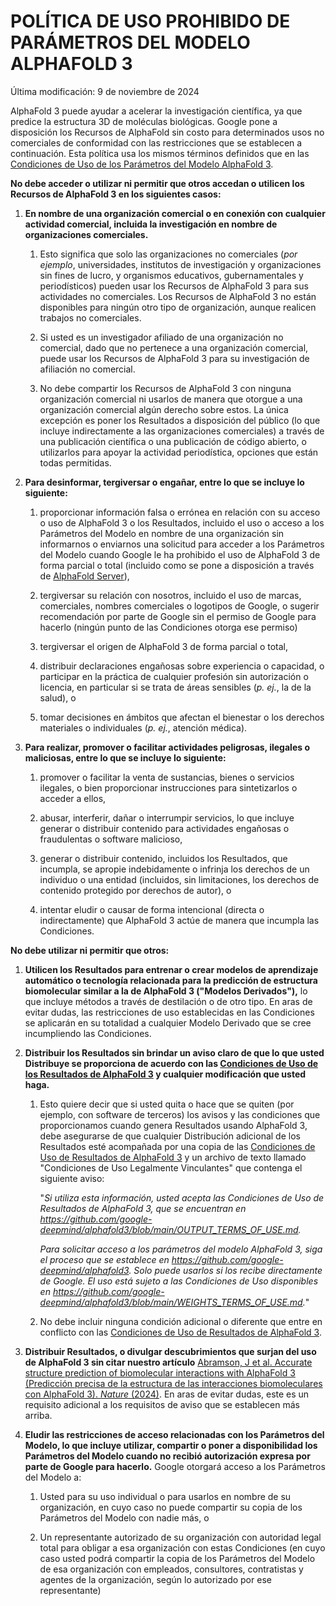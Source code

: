 # POLÍTICA DE USO PROHIBIDO DE PARÁMETROS DEL MODELO ALPHAFOLD 3

Última modificación: 9 de noviembre de 2024

AlphaFold 3 puede ayudar a acelerar la investigación científica, ya que predice
la estructura 3D de moléculas biológicas. Google pone a disposición los Recursos
de AlphaFold sin costo para determinados usos no comerciales de conformidad con
las restricciones que se establecen a continuación. Esta política usa los mismos
términos definidos que en las
[Condiciones de Uso de los Parámetros del Modelo AlphaFold 3](https://github.com/google-deepmind/alphafold3/blob/main/legal/WEIGHTS_PROHIBITED_USE_POLICY-Espanol-Latinoamerica.md).

**No debe acceder o utilizar ni permitir que otros accedan o utilicen los
Recursos de AlphaFold 3 en los siguientes casos:**

1.  **En nombre de una organización comercial o en conexión con cualquier
    actividad comercial, incluida la investigación en nombre de organizaciones
    comerciales.**

    1.  Esto significa que solo las organizaciones no comerciales (*por
        ejemplo*, universidades, institutos de investigación y organizaciones
        sin fines de lucro, y organismos educativos, gubernamentales y
        periodísticos) pueden usar los Recursos de AlphaFold 3 para sus
        actividades no comerciales. Los Recursos de AlphaFold 3 no están
        disponibles para ningún otro tipo de organización, aunque realicen
        trabajos no comerciales.

    2.  Si usted es un investigador afiliado de una organización no comercial,
        dado que no pertenece a una organización comercial, puede usar los
        Recursos de AlphaFold 3 para su investigación de afiliación no
        comercial.

    3.  No debe compartir los Recursos de AlphaFold 3 con ninguna organización
        comercial ni usarlos de manera que otorgue a una organización comercial
        algún derecho sobre estos. La única excepción es poner los Resultados a
        disposición del público (lo que incluye indirectamente a las
        organizaciones comerciales) a través de una publicación científica o una
        publicación de código abierto, o utilizarlos para apoyar la actividad
        periodística, opciones que están todas permitidas.

2.  **Para desinformar, tergiversar o engañar, entre lo que se incluye lo
    siguiente:**

    1.  proporcionar información falsa o errónea en relación con su acceso o uso
        de AlphaFold 3 o los Resultados, incluido el uso o acceso a los
        Parámetros del Modelo en nombre de una organización sin informarnos o
        enviarnos una solicitud para acceder a los Parámetros del Modelo cuando
        Google le ha prohibido el uso de AlphaFold 3 de forma parcial o total
        (incluido como se pone a disposición a través de
        [AlphaFold Server](https://alphafoldserver.com/about)),

    2.  tergiversar su relación con nosotros, incluido el uso de marcas,
        comerciales, nombres comerciales o logotipos de Google, o sugerir
        recomendación por parte de Google sin el permiso de Google para hacerlo
        (ningún punto de las Condiciones otorga ese permiso)

    3.  tergiversar el origen de AlphaFold 3 de forma parcial o total,

    4.  distribuir declaraciones engañosas sobre experiencia o capacidad, o
        participar en la práctica de cualquier profesión sin autorización o
        licencia, en particular si se trata de áreas sensibles (*p. ej.*, la de
        la salud), o

    5.  tomar decisiones en ámbitos que afectan el bienestar o los derechos
        materiales o individuales (*p. ej.*, atención médica).

3.  **Para realizar, promover o facilitar actividades peligrosas, ilegales o
    maliciosas, entre lo que se incluye lo siguiente:**

    1.  promover o facilitar la venta de sustancias, bienes o servicios
        ilegales, o bien proporcionar instrucciones para sintetizarlos o acceder
        a ellos,

    2.  abusar, interferir, dañar o interrumpir servicios, lo que incluye
        generar o distribuir contenido para actividades engañosas o fraudulentas
        o software malicioso,

    3.  generar o distribuir contenido, incluidos los Resultados, que incumpla,
        se apropie indebidamente o infrinja los derechos de un individuo o una
        entidad (incluidos, sin limitaciones, los derechos de contenido
        protegido por derechos de autor), o

    4.  intentar eludir o causar de forma intencional (directa o indirectamente)
        que AlphaFold 3 actúe de manera que incumpla las Condiciones.

**No debe utilizar ni permitir que otros:**

1.  **Utilicen los Resultados para entrenar o crear modelos de aprendizaje
    automático o tecnología relacionada para la predicción de estructura
    biomolecular similar a la de AlphaFold 3 ("Modelos Derivados"),** lo que
    incluye métodos a través de destilación o de otro tipo. En aras de evitar
    dudas, las restricciones de uso establecidas en las Condiciones se aplicarán
    en su totalidad a cualquier Modelo Derivado que se cree incumpliendo las
    Condiciones.

2.  **Distribuir los Resultados sin brindar un aviso claro de que lo que usted
    Distribuye se proporciona de acuerdo con las
    [Condiciones de Uso de los Resultados de AlphaFold 3](https://github.com/google-deepmind/alphafold3/blob/main/OUTPUT_TERMS_OF_USE.md)
    y cualquier modificación que usted haga.**

    1.  Esto quiere decir que si usted quita o hace que se quiten (por ejemplo,
        con software de terceros) los avisos y las condiciones que
        proporcionamos cuando genera Resultados usando AlphaFold 3, debe
        asegurarse de que cualquier Distribución adicional de los Resultados
        esté acompañada por una copia de las
        [Condiciones de Uso de Resultados de AlphaFold 3](https://github.com/google-deepmind/alphafold3/blob/main/OUTPUT_TERMS_OF_USE.md)
        y un archivo de texto llamado "Condiciones de Uso Legalmente
        Vinculantes" que contenga el siguiente aviso:

        "*Si utiliza esta información, usted acepta las Condiciones de Uso de
        Resultados de AlphaFold 3, que se encuentran en
        https://github.com/google-deepmind/alphafold3/blob/main/OUTPUT_TERMS_OF_USE.md.*

        *Para solicitar acceso a los parámetros del modelo AlphaFold 3, siga el
        proceso que se establece en
        https://github.com/google-deepmind/alphafold3. Solo puede usarlos si los
        recibe directamente de Google. El uso está sujeto a las Condiciones de
        Uso disponibles en
        https://github.com/google-deepmind/alphafold3/blob/main/WEIGHTS_TERMS_OF_USE.md.*"

    2.  No debe incluir ninguna condición adicional o diferente que entre en
        conflicto con las
        [Condiciones de Uso de Resultados de AlphaFold 3](https://github.com/google-deepmind/alphafold3/blob/main/OUTPUT_TERMS_OF_USE.md).

3.  **Distribuir Resultados, o divulgar descubrimientos que surjan del uso de
    AlphaFold 3 sin citar nuestro artículo** [Abramson, J et al. Accurate
    structure prediction of biomolecular interactions with AlphaFold 3
    (Predicción precisa de la estructura de las interacciones biomoleculares con
    AlphaFold 3). *Nature*
    (2024)](https://www.nature.com/articles/s41586-024-07487-w). En aras de
    evitar dudas, este es un requisito adicional a los requisitos de aviso que
    se establecen más arriba.

4.  **Eludir las restricciones de acceso relacionadas con los Parámetros del
    Modelo, lo que incluye utilizar, compartir o poner a disponibilidad los
    Parámetros del Modelo cuando no recibió autorización expresa por parte de
    Google para hacerlo.** Google otorgará acceso a los Parámetros del Modelo a:

    1.  Usted para su uso individual o para usarlos en nombre de su
        organización, en cuyo caso no puede compartir su copia de los Parámetros
        del Modelo con nadie más, o

    2.  Un representante autorizado de su organización con autoridad legal total
        para obligar a esa organización con estas Condiciones (en cuyo caso
        usted podrá compartir la copia de los Parámetros del Modelo de esa
        organización con empleados, consultores, contratistas y agentes de la
        organización, según lo autorizado por ese representante)
